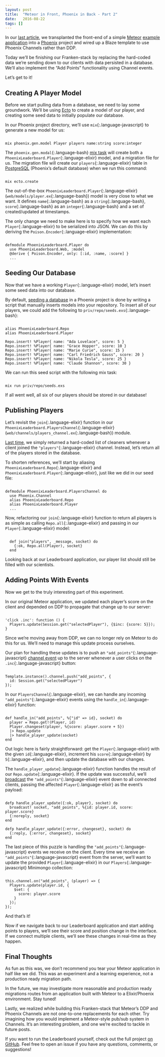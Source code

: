 ```yaml
---
layout: post
title:  "Meteor in Front, Phoenix in Back - Part 2"
date:   2016-08-22
tags: []
---
```


In our [last article](/blog/2016/08/15/meteor-in-front-phoenix-in-back-part-1/), we transplanted the front-end of a simple [Meteor](https://www.meteor.com/) [example application](https://github.com/meteor/leaderboard) into a [Phoenix](http://www.phoenixframework.org/) project and wired up a Blaze template to use Phoenix Channels rather than DDP.

Today we’ll be finishing our Franken-stack by replacing the hard-coded data we’re sending down to our clients with data persisted in a database. We’ll also implement the “Add Points” functionality using Channel events.

Let’s get to it!

## Creating A Player Model

Before we start pulling data from a database, we need to lay some groundwork. We’ll be using [Ecto](#) to create a model of our player, and creating some seed data to initially populate our database.

In our Phoenix project directory, we’ll use `mix`{:.language-javascript} to generate a new model for us:

<pre class='language-bash'><code class='language-bash'>
mix phoenix.gen.model Player players name:string score:integer
</code></pre>

The `phoenix.gen.modal`{:.language-bash} [mix task](https://hexdocs.pm/phoenix/Mix.Tasks.Phoenix.Gen.Model.html) will create both a `PhoenixLeaderboard.Player`{:.language-elixir} model, and a migration file for us. The migration file will create our `players`{:.language-elixir} table in [PostgreSQL](https://www.postgresql.org/) (Phoenix’s default database) when we run this command:

<pre class='language-bash'><code class='language-bash'>
mix ecto.create
</code></pre>

The out-of-the-box `PhoenixLeaderboard.Player`{:.language-elixir} (`web/models/player.ex`{:.language-bash}) model is very close to what we want. It defines `name`{:.language-bash} as a `string`{:.language-bash}, `score`{:.language-bash} as an `integer`{:.language-bash} and a set of created/updated at timestamps.

The only change we need to make here is to specify how we want each `Player`{:.language-elixir} to be serialized into JSON. We can do this by deriving the `Poison.Encoder`{:.language-elixir} implementation:

<pre class='language-elixir'><code class='language-elixir'>
defmodule PhoenixLeaderboard.Player do
  use PhoenixLeaderboard.Web, :model
  @derive { Poison.Encoder, only: [:id, :name, :score] }
  ...
</code></pre>

## Seeding Our Database

Now that we have a working `Player`{:.language-elixir} model, let’s insert some seed data into our database.

By default, [seeding a database](http://www.phoenixframework.org/docs/seeding-data) in a Phoenix project is done by writing a script that manually inserts models into your repository. To insert all of our players, we could add the following to `priv/repo/seeds.exs`{:.language-bash}:

<pre class='language-elixir'><code class='language-elixir'>
alias PhoenixLeaderboard.Repo
alias PhoenixLeaderboard.Player

Repo.insert! %Player{ name: "Ada Lovelace", score: 5 }
Repo.insert! %Player{ name: "Grace Hopper", score: 10 }
Repo.insert! %Player{ name: "Marie Curie", score: 15 }
Repo.insert! %Player{ name: "Carl Friedrich Gauss", score: 20 }
Repo.insert! %Player{ name: "Nikola Tesla", score: 25 }
Repo.insert! %Player{ name: "Claude Shannon", score: 30 }
</code></pre>

We can run this seed script with the following mix task:

<pre class='language-bash'><code class='language-bash'>
mix run priv/repo/seeds.exs
</code></pre>

If all went well, all six of our players should be stored in our database!

## Publishing Players

Let’s revisit the `join`{:.language-elixir} function in our `PhoenixLeaderboard.PlayersChannel`{:.language-elixir} (`web/channels/players_channel.ex`{:.language-bash}) module.

[Last time](/blog/2016/08/15/meteor-in-front-phoenix-in-back-part-1/), we simply returned a hard-coded list of cleaners whenever a client joined the `"players"`{:.language-elixir} channel. Instead, let’s return all of the players stored in the database.

To shorten references, we’ll start by aliasing `PhoenixLeaderboard.Repo`{:.language-elixir} and `PhoenixLeaderboard.Player`{:.language-elixir}, just like we did in our seed file:

<pre class='language-elixir'><code class='language-elixir'>
defmodule PhoenixLeaderboard.PlayersChannel do
  use Phoenix.Channel
  alias PhoenixLeaderboard.Repo
  alias PhoenixLeaderboard.Player
  ...
</code></pre>

Now, refactoring our `join`{:.language-elixir} function to return all players is as simple as calling `Repo.all`{:.language-elixir} and passing in our `Player`{:.language-elixir} model:

<pre class='language-elixir'><code class='language-elixir'>
  def join("players", _message, socket) do
    {:ok, Repo.all(Player), socket}
  end
</code></pre>

Looking back at our Leaderboard application, our player list should still be filled with our scientists.

## Adding Points With Events

Now we get to the truly interesting part of this experiment.

In our original Meteor application, we updated each player’s score on the client and depended on DDP to propagate that change up to our server:

<pre class='language-javascript'><code class='language-javascript'>
'click .inc': function () {
  Players.update(Session.get("selectedPlayer"), {$inc: {score: 5}});
}
</code></pre>

Since we’re moving away from DDP, we can no longer rely on Meteor to do this for us. We’ll need to manage this update process ourselves.

Our plan for handling these updates is to push an `"add_points"`{:.language-javascript} [channel event](http://www.phoenixframework.org/docs/channels) up to the server whenever a user clicks on the `.inc`{:.language-javascript} button:

<pre class='language-javascript'><code class='language-javascript'>
Template.instance().channel.push("add_points", {
  id: Session.get("selectedPlayer")
});
</code></pre>

In our `PlayersChannel`{:.language-elixir}, we can handle any incoming `"add_points"`{:.language-elixir} events using the `handle_in`{:.language-elixir} function:

<pre class='language-elixir'><code class='language-elixir'>
def handle_in("add_points", %{"id" => id}, socket) do
  player = Repo.get!(Player, id)
  Player.changeset(player, %{score: player.score + 5})
  |> Repo.update
  |> handle_player_update(socket)
end
</code></pre>

Out logic here is fairly straightforward: get the `Player`{:.language-elixir} with the given `id`{:.language-elixir}, increment his `score`{:.language-elixir} by `5`{:.language-elixir}, and then update the database with our changes.

The `handle_player_update`{:.language-elixir} function handles the result of our `Repo.update`{:.language-elixir}. If the update was successful, we’ll [broadcast](https://hexdocs.pm/phoenix/Phoenix.Channel.html#broadcast!/3) the `"add_points"`{:.language-elixir} event down to all connected clients, passing the affected `Player`{:.language-elixir} as the event’s payload:

<pre class='language-elixir'><code class='language-elixir'>
defp handle_player_update({:ok, player}, socket) do
  broadcast! socket, "add_points", %{id: player.id, score: player.score}
  {:noreply, socket}
end

defp handle_player_update({:error, changeset}, socket) do
  {:reply, {:error, changeset}, socket}
end
</code></pre>

The last piece of this puzzle is handling the `"add_points"`{:.language-javascript} events we receive on the client. Every time we receive an `"add_points"`{:.language-javascript} event from the server, we’ll want to update the provided `Player`{:.language-elixir} in our `Players`{:.language-javascript} Minimongo collection:

<pre class='language-javascript'><code class='language-javascript'>
this.channel.on("add_points", (player) => {
  Players.update(player.id, {
    $set: {
      score: player.score
    }
  });
});
</code></pre>

And that’s it!

Now if we navigate back to our Leaderboard application and start adding points to players, we’ll see their score and position change in the interface. If we connect multiple clients, we’ll see these changes in real-time as they happen.

## Final Thoughts

As fun as this was, we don’t recommend you tear your Meteor application in half like we did. This was an experiment and a learning experience, not a production ready migration path.

In the future, we may investigate more reasonable and production ready migrations routes from an application built with Meteor to a Elixir/Phoenix environment. Stay tuned!

Lastly, we realized while building this Franken-stack that Meteor’s DDP and Phoenix Channels are not one-to-one replacements for each other. Try imagining how you would implement a Meteor-style pub/sub system in Channels. It’s an interesting problem, and one we’re excited to tackle in future posts.

If you want to run the Leaderboard yourself, check out the full project [on GitHub](https://github.com/pcorey/phoenix_leaderboard). Feel free to open an issue if you have any questions, comments, or suggestions!
